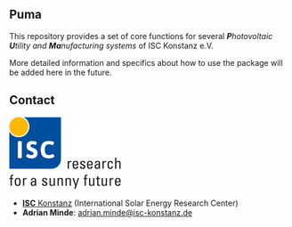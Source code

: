 ## Puma

This repository provides a set of core functions for several
***P**hotovoltaic **U**tility and **Ma**nufacturing systems* of ISC Konstanz e.V.  

More detailed information and specifics about how to use the package will be added here in the future.


## Contact

![ISC logo](doc/img/isc-logo.png)

- [**ISC** Konstanz](http://isc-konstanz.de/) (International Solar Energy Research Center)
- **Adrian Minde**: adrian.minde@isc-konstanz.de
